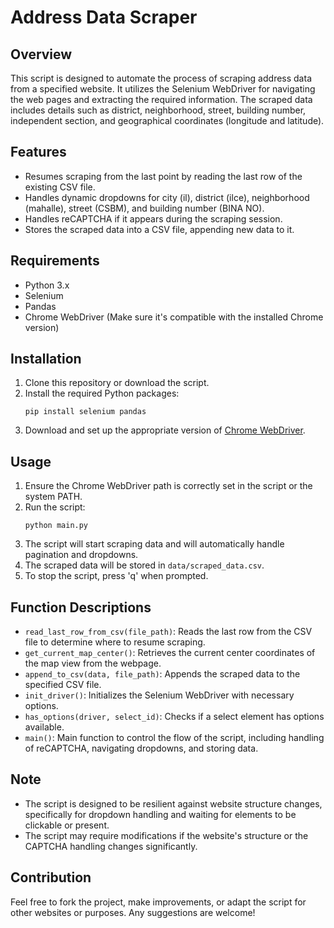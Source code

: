 # Address Data Scraper

## Overview
This script is designed to automate the process of scraping address data from a specified website. It utilizes the Selenium WebDriver for navigating the web pages and extracting the required information. The scraped data includes details such as district, neighborhood, street, building number, independent section, and geographical coordinates (longitude and latitude).

## Features
- Resumes scraping from the last point by reading the last row of the existing CSV file.
- Handles dynamic dropdowns for city (il), district (ilce), neighborhood (mahalle), street (CSBM), and building number (BINA NO).
- Handles reCAPTCHA if it appears during the scraping session.
- Stores the scraped data into a CSV file, appending new data to it.

## Requirements
- Python 3.x
- Selenium
- Pandas
- Chrome WebDriver (Make sure it's compatible with the installed Chrome version)

## Installation
1. Clone this repository or download the script.
2. Install the required Python packages:
    ```
    pip install selenium pandas
    ```
3. Download and set up the appropriate version of [Chrome WebDriver](https://sites.google.com/a/chromium.org/chromedriver/downloads).

## Usage
1. Ensure the Chrome WebDriver path is correctly set in the script or the system PATH.
2. Run the script:
    ```
    python main.py
    ```
3. The script will start scraping data and will automatically handle pagination and dropdowns.
4. The scraped data will be stored in `data/scraped_data.csv`.
5. To stop the script, press 'q' when prompted.

## Function Descriptions
- `read_last_row_from_csv(file_path)`: Reads the last row from the CSV file to determine where to resume scraping.
- `get_current_map_center()`: Retrieves the current center coordinates of the map view from the webpage.
- `append_to_csv(data, file_path)`: Appends the scraped data to the specified CSV file.
- `init_driver()`: Initializes the Selenium WebDriver with necessary options.
- `has_options(driver, select_id)`: Checks if a select element has options available.
- `main()`: Main function to control the flow of the script, including handling of reCAPTCHA, navigating dropdowns, and storing data.

## Note
- The script is designed to be resilient against website structure changes, specifically for dropdown handling and waiting for elements to be clickable or present.
- The script may require modifications if the website's structure or the CAPTCHA handling changes significantly.

## Contribution
Feel free to fork the project, make improvements, or adapt the script for other websites or purposes. Any suggestions are welcome!

